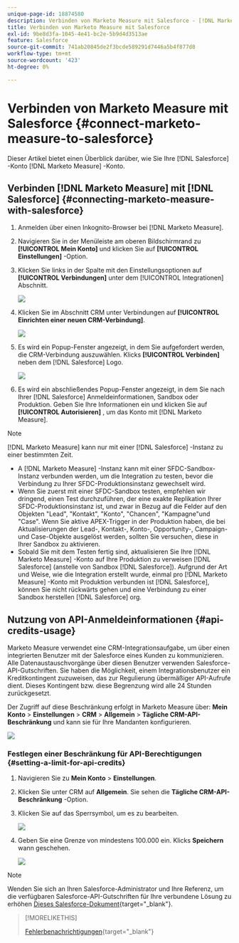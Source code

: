 ```yaml
---
unique-page-id: 18874580
description: Verbinden von Marketo Measure mit Salesforce - [!DNL Marketo Measure]
title: Verbinden von Marketo Measure mit Salesforce
exl-id: 9be8d3fa-1045-4e41-bc2e-5b9d4d3513ae
feature: Salesforce
source-git-commit: 741ab20845de2f3bcde589291d7446a5b4f877d8
workflow-type: tm+mt
source-wordcount: '423'
ht-degree: 0%

---
```


# Verbinden von Marketo Measure mit Salesforce {#connect-marketo-measure-to-salesforce}

Dieser Artikel bietet einen Überblick darüber, wie Sie Ihre [!DNL Salesforce] -Konto [!DNL Marketo Measure] -Konto.

## Verbinden [!DNL Marketo Measure] mit [!DNL Salesforce] {#connecting-marketo-measure-with-salesforce}

1. Anmelden über einen Inkognito-Browser bei [!DNL Marketo Measure].

1. Navigieren Sie in der Menüleiste am oberen Bildschirmrand zu **[!UICONTROL Mein Konto]** und klicken Sie auf **[!UICONTROL Einstellungen]** -Option.

1. Klicken Sie links in der Spalte mit den Einstellungsoptionen auf **[!UICONTROL Verbindungen]** unter dem [!UICONTROL Integrationen] Abschnitt.

   ![](assets/connect-marketo-measure-to-salesforce-1.png)

1. Klicken Sie im Abschnitt CRM unter Verbindungen auf **[!UICONTROL Einrichten einer neuen CRM-Verbindung]**.

   ![](assets/connect-marketo-measure-to-salesforce-2.png)

1. Es wird ein Popup-Fenster angezeigt, in dem Sie aufgefordert werden, die CRM-Verbindung auszuwählen. Klicks **[!UICONTROL Verbinden]** neben dem [!DNL Salesforce] Logo.

   ![](assets/connect-marketo-measure-to-salesforce-3.png)

1. Es wird ein abschließendes Popup-Fenster angezeigt, in dem Sie nach Ihrer [!DNL Salesforce] Anmeldeinformationen, Sandbox oder Produktion. Geben Sie Ihre Informationen ein und klicken Sie auf **[!UICONTROL Autorisieren]** , um das Konto mit [!DNL Marketo Measure].

>[!NOTE]
>
>[!DNL Marketo Measure] kann nur mit einer [!DNL Salesforce] -Instanz zu einer bestimmten Zeit.
>
>* A [!DNL Marketo Measure] -Instanz kann mit einer SFDC-Sandbox-Instanz verbunden werden, um die Integration zu testen, bevor die Verbindung zu Ihrer SFDC-Produktionsinstanz gewechselt wird.
>* Wenn Sie zuerst mit einer SFDC-Sandbox testen, empfehlen wir dringend, einen Test durchzuführen, der eine exakte Replikation Ihrer SFDC-Produktionsinstanz ist, und zwar in Bezug auf die Felder auf den Objekten &quot;Lead&quot;, &quot;Kontakt&quot;, &quot;Konto&quot;, &quot;Chancen&quot;, &quot;Kampagne&quot;und &quot;Case&quot;. Wenn Sie aktive APEX-Trigger in der Produktion haben, die bei Aktualisierungen der Lead-, Kontakt-, Konto-, Opportunity-, Campaign- und Case-Objekte ausgelöst werden, sollten Sie versuchen, diese in Ihrer Sandbox zu aktivieren.
>* Sobald Sie mit dem Testen fertig sind, aktualisieren Sie Ihre [!DNL Marketo Measure] -Konto auf Ihre Produktion zu verweisen [!DNL Salesforce] (anstelle von Sandbox [!DNL Salesforce]). Aufgrund der Art und Weise, wie die Integration erstellt wurde, einmal pro [!DNL Marketo Measure] -Konto mit Produktion verbunden ist [!DNL Salesforce], können Sie nicht rückwärts gehen und eine Verbindung zu einer Sandbox herstellen [!DNL Salesforce] org.

## Nutzung von API-Anmeldeinformationen {#api-credits-usage}

Marketo Measure verwendet eine CRM-Integrationsaufgabe, um über einen integrierten Benutzer mit der Salesforce eines Kunden zu kommunizieren. Alle Datenaustauschvorgänge über diesen Benutzer verwenden Salesforce-API-Gutschriften. Sie haben die Möglichkeit, einem Integrationsbenutzer ein Kreditkontingent zuzuweisen, das zur Regulierung übermäßiger API-Aufrufe dient. Dieses Kontingent bzw. diese Begrenzung wird alle 24 Stunden zurückgesetzt.

Der Zugriff auf diese Beschränkung erfolgt in Marketo Measure über: **Mein Konto** > **Einstellungen** > **CRM** > **Allgemein** > **Tägliche CRM-API-Beschränkung** und kann sie für Ihre Mandanten konfigurieren.

![](assets/connect-marketo-measure-to-salesforce-4.png)

### Festlegen einer Beschränkung für API-Berechtigungen {#setting-a-limit-for-api-credits}

1. Navigieren Sie zu **Mein Konto** > **Einstellungen**.

1. Klicken Sie unter CRM auf **Allgemein**. Sie sehen die **Tägliche CRM-API-Beschränkung** -Option.

1. Klicken Sie auf das Sperrsymbol, um es zu bearbeiten.

   ![](assets/connect-marketo-measure-to-salesforce-5.png)

1. Geben Sie eine Grenze von mindestens 100.000 ein. Klicks **Speichern** wann geschehen.

   ![](assets/connect-marketo-measure-to-salesforce-6.png)

>[!NOTE]
>
>Wenden Sie sich an Ihren Salesforce-Administrator und Ihre Referenz, um die verfügbaren Salesforce-API-Gutschriften für Ihre verbundene Lösung zu erhöhen [Dieses Salesforce-Dokument](https://developer.salesforce.com/docs/atlas.en-us.salesforce_app_limits_cheatsheet.meta/salesforce_app_limits_cheatsheet/salesforce_app_limits_platform_api.htm){target="_blank"}.

>[!MORELIKETHIS]
>
>[Fehlerbenachrichtigungen](/help/configuration-and-setup/getting-started-with-marketo-measure/error-notifications.md){target="_blank"}
